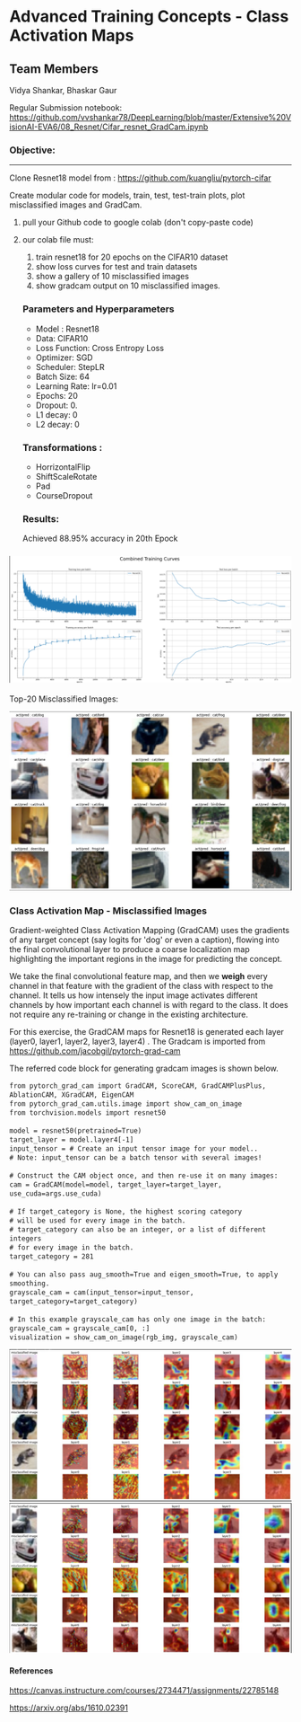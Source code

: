 # Advanced Training Concepts - Class Activation Maps

## Team Members

Vidya Shankar, Bhaskar Gaur

Regular Submission notebook:
https://github.com/vvshankar78/DeepLearning/blob/master/Extensive%20VisionAI-EVA6/08_Resnet/Cifar_resnet_GradCam.ipynb


### Objective:

---
Clone Resnet18 model from : https://github.com/kuangliu/pytorch-cifar

Create modular code for models, train, test, test-train plots,  plot misclassified images and GradCam. 

1. pull your Github code to google colab (don't copy-paste code)

2. our colab file must:

   1. train resnet18 for 20 epochs on the CIFAR10 dataset
   2. show loss curves for test and train datasets
   3. show a gallery of 10 misclassified images
   4. show gradcam output on 10 misclassified images.

   

   ### Parameters and Hyperparameters

   - Model : Resnet18
   - Data: CIFAR10
   - Loss Function: Cross Entropy Loss
   - Optimizer: SGD
   - Scheduler: StepLR
   - Batch Size: 64
   - Learning Rate: lr=0.01
   - Epochs: 20
   - Dropout: 0.
   - L1 decay: 0
   - L2 decay: 0

   ### Transformations :

   - HorrizontalFlip
   - ShiftScaleRotate
   - Pad
   - CourseDropout

   ### Results:

   Achieved 88.95% accuracy in 20th Epock




### <img src="https://github.com/vvshankar78/DeepLearning/blob/master/Extensive%20VisionAI-EVA6/08_Resnet/Images/Test_train_curves.png?raw=false" style="zoom: 100%;" />


Top-20 Misclassified Images:

<img src="https://github.com/vvshankar78/DeepLearning/blob/master/Extensive%20VisionAI-EVA6/08_Resnet/Images/20_misclassified_images.jpg?raw=false" style="zoom: 100%;" />



### Class Activation Map - Misclassified Images

Gradient-weighted Class Activation Mapping (GradCAM) uses the gradients of any target concept (say logits for 'dog' or even a caption), flowing into the final convolutional layer to produce a coarse localization map highlighting the important regions in the image for predicting the concept. 

We take the final convolutional feature map, and then we **weigh** every channel in that feature with the gradient of the class with respect to the channel. It tells us how intensely the input image activates different channels by how important each channel is with regard to the class. It does not require any re-training or change in the existing architecture. 

For this exercise, the GradCAM maps for Resnet18 is generated each layer (layer0, layer1, layer2, layer3, layer4) . The Gradcam is imported from https://github.com/jacobgil/pytorch-grad-cam

The referred code block for generating gradcam images is shown below. 

```
from pytorch_grad_cam import GradCAM, ScoreCAM, GradCAMPlusPlus, AblationCAM, XGradCAM, EigenCAM
from pytorch_grad_cam.utils.image import show_cam_on_image
from torchvision.models import resnet50

model = resnet50(pretrained=True)
target_layer = model.layer4[-1]
input_tensor = # Create an input tensor image for your model..
# Note: input_tensor can be a batch tensor with several images!

# Construct the CAM object once, and then re-use it on many images:
cam = GradCAM(model=model, target_layer=target_layer, use_cuda=args.use_cuda)

# If target_category is None, the highest scoring category
# will be used for every image in the batch.
# target_category can also be an integer, or a list of different integers
# for every image in the batch.
target_category = 281

# You can also pass aug_smooth=True and eigen_smooth=True, to apply smoothing.
grayscale_cam = cam(input_tensor=input_tensor, target_category=target_category)

# In this example grayscale_cam has only one image in the batch:
grayscale_cam = grayscale_cam[0, :]
visualization = show_cam_on_image(rgb_img, grayscale_cam)
```



<img src="https://github.com/vvshankar78/DeepLearning/blob/master/Extensive%20VisionAI-EVA6/08_Resnet/Images/cam-1.jpg?raw=false" style="zoom: 100%;" />



<img src="https://github.com/vvshankar78/DeepLearning/blob/master/Extensive%20VisionAI-EVA6/08_Resnet/Images/cam-2.jpg?raw=false" style="zoom: 100%;" />



#### References

https://canvas.instructure.com/courses/2734471/assignments/22785148

https://arxiv.org/abs/1610.02391

